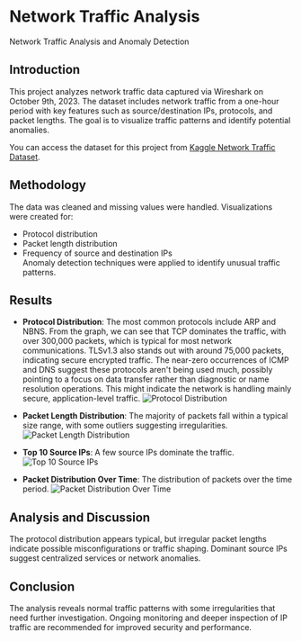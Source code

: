 # Network Traffic Analysis
Network Traffic Analysis and Anomaly Detection

## Introduction
This project analyzes network traffic data captured via Wireshark on October 9th, 2023. The dataset includes network traffic from a one-hour period with key features such as source/destination IPs, protocols, and packet lengths. The goal is to visualize traffic patterns and identify potential anomalies.

You can access the dataset for this project from [Kaggle Network Traffic Dataset](https://www.kaggle.com/datasets/ravikumargattu/network-traffic-dataset).

## Methodology
The data was cleaned and missing values were handled. Visualizations were created for:
- Protocol distribution
- Packet length distribution
- Frequency of source and destination IPs  
Anomaly detection techniques were applied to identify unusual traffic patterns.

## Results
- **Protocol Distribution**: The most common protocols include ARP and NBNS.
  From the graph, we can see that TCP dominates the traffic, with over 300,000 packets, which is typical for most network communications. TLSv1.3 also stands out with around 75,000 packets, indicating secure     encrypted traffic. The near-zero occurrences of ICMP and DNS suggest these protocols aren't being used much, possibly pointing to a focus on data transfer rather than diagnostic or name resolution operations. This might indicate the network is handling mainly secure, application-level traffic.
  ![Protocol Distribution](https://github.com/user-attachments/assets/b47561aa-f334-4acc-bd9b-63a948dae3fd)
- **Packet Length Distribution**: The majority of packets fall within a typical size range, with some outliers suggesting irregularities.
  ![Packet Length Distribution](https://github.com/user-attachments/assets/46fff15f-4da3-4765-903b-0a15cb23caa4)

- **Top 10 Source IPs**: A few source IPs dominate the traffic.
  ![Top 10 Source IPs](https://github.com/user-attachments/assets/1fc3ce3b-843b-4109-a929-5ae0709961be)

- **Packet Distribution Over Time**: The distribution of packets over the time period.
  ![Packet Distribution Over Time](https://github.com/user-attachments/assets/9e6db047-c8a6-4e0a-beb8-7967d86c8d5b)


## Analysis and Discussion
The protocol distribution appears typical, but irregular packet lengths indicate possible misconfigurations or traffic shaping. Dominant source IPs suggest centralized services or network anomalies.

## Conclusion
The analysis reveals normal traffic patterns with some irregularities that need further investigation. Ongoing monitoring and deeper inspection of IP traffic are recommended for improved security and performance.
